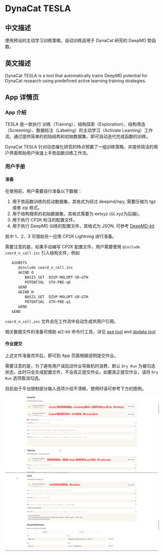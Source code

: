 # DynaCat TESLA

## 中文描述
使用预设的主动学习训练策略，自动训练适用于 DynaCat 研究的 DeepMD 势函数。

## 英文描述
DynaCat TESLA is a tool that automatically trains DeepMD potential for DynaCat research using predefined active learning training strategies.

## App 详情页

### App 介绍
TESLA 是一款执行 训练（Training）、结构探索（Exploration）、结构筛选（Screening）、数据标注（Labeling）的主动学习（Activate Learning）工作流。通过提供简单的初始结构和初始数据集，即可自动迭代完成函数的训练。

DynaCat TESLA 针对动态催化研究的特点预置了一组训练策略，并提供简洁的用户界面帮助用户快速上手势函数训练工作流。

### 用户手册

#### 准备
在使用前，用户需要自行准备以下数据：
1. 用于势函数训练的启动数据集，其格式为经过 deepmd/npy, 需要压缩为 tgz 或者 zip 格式。
2. 用于结构搜索的初始数据集，其格式需要为 extxyz (以.xyz为后缀)。
3. 用于执行 CP2K 标注的配置文件。
4. 用于执行 DeepMD 训练的配置文件，其格式为 JSON, 可参考 [DeepMD-kit](https://docs.deepmodeling.com/projects/deepmd/en/r2/train/index.html)

其中 1、2、3 可借助另一应用 CP2K Lightning 进行准备。

需要注意的是，如果手动编写 CP2K 配置文件，用户需要使用 `@include coord_n_cell.inc` 引入结构文件，例如

```
   &SUBSYS
      @include coord_n_cell.inc
      &KIND O
         BASIS_SET  DZVP-MOLOPT-SR-GTH
         POTENTIAL  GTH-PBE-q6
      &END
      &KIND H
         BASIS_SET  DZVP-MOLOPT-SR-GTH
         POTENTIAL  GTH-PBE-q1
      &END
   &END
```

`coord_n_cell.inc` 文件会在工作流中自动生成供用户引用。

相关数据文件的准备可借助 ai2-kit 命令行工具，详见 [ase tool](https://github.com/chenggroup/ai2-kit/blob/main/doc/manual/ase.md) and [dpdata tool](https://github.com/chenggroup/ai2-kit/blob/main/doc/manual/dpdata.md)


#### 作业提交
上述文件准备完毕后，即可到 App 页面根据说明提交作业。

需要注意的是，为了避免用户误启动作业导致机时浪费，默认 `Dry Run` 为被勾选状态，此时只会生成配置文件，不会真正提交作业。如要真正提交作业，请将 `Dry Run` 选项取消勾选。

目前由于平台限制部分输入选项介绍不清晰，使用时请可参考下方的图例。

![](img/dynacat_tesla_form_1.png)
![](img/dynacat_tesla_form_2.png)

